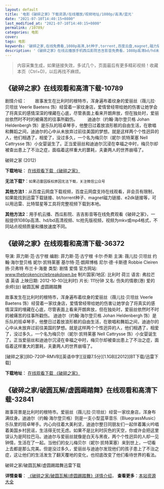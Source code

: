```yaml
---
layout: default
title: '电影《破碎之家》下载资源/在线播放/视频地址/1080p/高清/蓝光'
date: "2021-07-10T14:40:15+0800"
last_modified_at: "2021-07-10T14:40:15+0800"
permalink: /10789/
categories: 电影
cover:
tags: 电影
keywords: '破碎之家,在线免费看,1080p高清,bt种子,torrent,百度云盘,magnet,磁力链,迅雷下载资源'
description: '《破碎之家》在线云播放手机西瓜影院吉吉影音免费看，1080p高清bd/hd未删减完整版和tc抢先枪版，mkv/mp4格式，附带bt/torrent种子、magnet/磁力链、百度云盘、网盘资源迅雷下载链接'
---
```


>内容采集生成，如果链接失效，多试几个，页面最后有更多精彩视频！收藏本页（Ctrl+D)，以后再找不麻烦。


## 《破碎之家》在线观看和高清下载-10789

剧情介绍：　　故事发生在比利时的根特市，浑身遍布着纹身的爱丽丝（薇儿拉·贝坦丝 Veerle Baetens 饰）经营着一家纹身店，爱情曾经带给她的伤害让她学会了将真实的感情深深的埋藏在心底，尽管表面上看来开朗奔放，但在独处时，爱丽丝依然时不时的被痛苦的往事所戳伤。 　　迪迪尔（约翰·海尔登贝格 Johan Heldenbergh 饰）是乐队的班卓琴手，他整日过着放浪形骸的自由生活，在歌唱和舞蹈之间，迪迪尔的心中从未放弃过前往美国的梦想。就是这样两个个性迥异的人，他们相遇了，相爱了，没过多久，一个名为梅贝尔（妮尔·凯特莱塞 Nell Cattrysse 饰）小女婴诞生了。正当爱丽丝和迪迪尔沉浸在幸福之中时，梅贝尔却被查出患上了不治之症，面临着这样重大的噩耗，夫妻两人的世界崩塌了。


破碎之家 (2012)

**下载地址**： [在线观看下载 《破碎之家》](https://www.btbtdy.me/btdy/dy8149.html) 


**无法下载?**：`如果迅雷因版权原因无法下载，关注微信公众号 `

**其他方法1**：从百度云网盘下载视频，百度云网盘支持在线观看，非会员有限制，如果能找到迅雷下载链接、bt/torrent种子、magnet磁力链接、e2dk链接等，可以用迅雷、比特彗星等工具将完整视频下载到本地。

**其他方法2**：用手机云播、西瓜影院、吉吉影音等在线免费观看《破碎之家》，一般提供1080p高清、hd/bd高清视频、tc抢先版视频，视频为mkv或mp4格式，不同站点视频质量和播放速度不同。


## 《破碎之家》在线观看和高清下载-36372

导演: 菲力斯·范·古宁根 编剧: 菲力斯·范·古宁根 卡尔·乔斯 主演: 薇儿拉·贝坦丝 约翰·海尔登贝格 妮尔·凯特莱塞 基尔特·范·朗拜博格 尼尔·德·卡斯德 Robbie Cleiren 扬·贝弗特 布兰卡·海曼 类型: 剧情 爱情 官方网站: www.thebrokencirclebreakdown.be 制片国家/地区: 比利时 荷兰 语言: 弗拉芒语 英语 上映日期: 2012-10-10(比利时) 片长: 111分钟 又名: 伤失的情歌(港) 爱的余烬(台) 破圆瓦解 虚圆踢踏舞

故事发生在比利时的根特市，浑身遍布着纹身的爱丽丝（薇儿拉·贝坦丝 Veerle Baetens 饰）经营着一家纹身店，爱情曾经带给她的伤害让她学会了将真实的感情深深的埋藏在心底，尽管表面上看来开朗奔放，但在独处时，爱丽丝依然时不时的被痛苦的往事所戳伤。 迪迪尔（约翰·海尔登贝格 Johan Heldenbergh 饰）是乐队的班卓琴手，他整日过着放浪形骸的自由生活，在歌唱和舞蹈之间，迪迪尔的心中从未放弃过前往美国的梦想。就是这样两个个性迥异的人，他们相遇了，相爱了，没过多久，一个名为梅贝尔（妮尔·凯特莱塞 Nell Cattrysse 饰）小女婴诞生了。正当爱丽丝和迪迪尔沉浸在幸福之中时，梅贝尔却被查出患上了不治之症，面临着这样重大的噩耗，夫妻两人的世界崩塌了。


[破碎之家][BD-720P-RMVB][英语中字][豆瓣7.5分][1.1GB][2012][BT下载/迅雷下载]

**下载地址**： [在线观看下载 《破碎之家》](https://www.btdx8.com/torrent/the_broken_circle_breakdown_2012.html) 


## 《破碎之家/破圆瓦解/虚圆踢踏舞》在线观看和高清下载-32841

故事背景是比利时的根特市。爱丽丝（薇儿拉·贝坦丝）经营一家纹身店，浑身布满纹身。迪迪尔（约翰&middot;海尔登贝格）则是一支小型蓝草音乐（BluegrassMusic）乐队里的班卓琴手。内心向往着大美利坚，迪迪尔整日同朋友们一起伴着篝火吟唱着美国乡村民谣，生活得无忧无虑。如果不是比利时灰色的天空，你或许会把这里误认为是阿拉巴马。迪迪尔与爱丽丝就像是白天与黑夜，两个个性迥异的人却一见钟情，生活在了一起。当他们的女儿梅贝尔（妮尔&middot;凯特莱塞）来到世上，一切看上去都是那么完美。但是没过多久，爱丽丝与迪迪尔发现他们的孩子患上了不治之症，这让他们的生活发生了翻天覆地的变化，也彻底改变了他们看待世界的看法。<span class="Apple-converted-space">


破碎之家/破圆瓦解/虚圆踢踏舞迅雷下载

**详情查看**： [《破碎之家/破圆瓦解/虚圆踢踏舞》详情介绍](/movie/32841/)， **查看更多**：[本站资源大全](/movie/t/all/)

